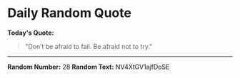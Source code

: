 # Daily Random Quote

**Today's Quote:**
> "Don’t be afraid to fail. Be afraid not to try."

---

**Random Number:** 28
**Random Text:** NV4XtGV1ajfDoSE
